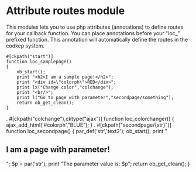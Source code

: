 # Attribute routes module

This modules lets you to use php attributes (annotations) to define routes for your callback function.
You can place annotations before your "loc_" prefixed function.
This annotation will automatically define the routes in the codkep system.

	#[ckpath("start")]
	function loc_samplepage()
	{
	    ob_start();
	    print "<h2>I am a sample page!</h2>";
	    print "<div id=\"colorph\">RED</div>";
	    print lx("Change color","colchange");
	    print "<br/>";
	    print l("Go to page with parameter","secondpage/something");
	    return ob_get_clean();
	}
.
	#[ckpath("colchange"),cktype("ajax")]
	function loc_colorchanger()
	{
	    ajax_add_html('#colorph',"BLUE");
	}
	.
	#[ckpath("secondpage/{str}")]
	function loc_secondpage()
	{
	    par_def('str','text2');
	    ob_start();
	    print "<h2>I am a page with parameter!</h2>";
	    $p = par('str');
	    print "The parameter value is: $p";
	    return ob_get_clean();
	}






